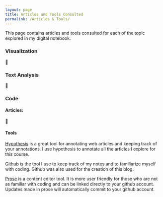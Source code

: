 ```yaml
---
layout: page
title: Articles and Tools Consulted 
permalink: /Articles & Tools/
---
```


This page contains articles and tools consulted for each of the topic explored in my digital notebook. 

### Visualization
🚧

### Text Analysis
🚧

### Code

#### Articles:
🚧
#### Tools
[Hypothesis](https://web.hypothes.is/)
  is a great tool for annotating web articles and keeping track of your annotations. I use hypothesis to annotate all the articles I explore for this course.

[Github](http://github.com)
  is the tool I use to keep track of my notes and to familiarize myself with coding. Github was also used for the creation of this blog. 

[Prose](prose.io)
  is a content editor tool. It is more user friendly for those who are not as familiar with coding and can be linked directly to your github account. Updates made in prose will automatically commit to your github account. 
